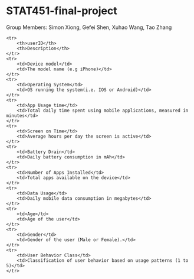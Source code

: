 # STAT451-final-project

Group Members: Simon Xiong, Gefei Shen, Xuhao Wang, Tao Zhang

    <tr>
        <th>userID</th>
        <th>Description</th>
    </tr>
    <tr>
        <td>Device model</td>
        <td>The model name (e.g iPhone)</td>
    </tr>
    <tr>
        <td>Operating System</td>
        <td>OS running the system(i.e. IOS or Android)</td>
    </tr>
    <tr>
        <td>App Usage time</td>
        <td>Total daily time spent using mobile applications, measured in minutes</td>
    </tr>
    <tr>
        <td>Screen on Time</td>
        <td>Average hours per day the screen is active</td>
    </tr>
    <tr>
        <td>Battery Drain</td>
        <td>Daily battery consumption in mAh</td>
    </tr>
    <tr>
        <td>Number of Apps Installed</td>
        <td>Total apps available on the device</td>
    </tr>
    <tr>
        <td>Data Usage</td>
        <td>Daily mobile data consumption in megabytes</td>
    </tr>
    <tr>
        <td>Age</td>
        <td>Age of the user</td>
    </tr>
    <tr>
        <td>Gender</td>
        <td>Gender of the user (Male or Female).</td>
    </tr>
    <tr>
        <td>User Behavior Class</td>
        <td>Classification of user behavior based on usage patterns (1 to 5)</td>
    </tr>
</table>
